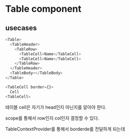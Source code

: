 # Table component

## usecases

```ts
<Table>
  <TableHeader>
    <TableRow>
      <TableCell>Name</TableCell>
      <TableCell>Name</TableCell>
    </TableRow>
  </TableHeader>
  <TableBody></TableBody>
</Table>
```

```ts
<TableCell border={}>
  Cell
<TableCell>
```

테이블 cell은 자기가 head인지 아닌지를 알아야 한다.

scope를 통해서 row인지 col인지 결정할 수 있다.

TableContextProvider를 통해서 borderde를 전달하게 되는데












